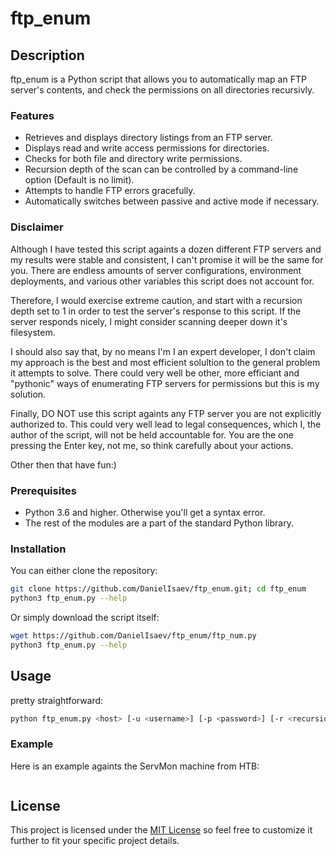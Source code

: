 # ftp_enum

## Description

ftp_enum is a Python script that allows you to automatically map an FTP server's contents, and check the permissions on all directories recursivly. 


### Features

- Retrieves and displays directory listings from an FTP server.
- Displays read and write access permissions for directories.
- Checks for both file and directory write permissions. 
- Recursion depth of the scan can be controlled by a command-line option (Default is no limit).
- Attempts to handle FTP errors gracefully.
- Automatically switches between passive and active mode if necessary.

### Disclaimer

Although I have tested this script againts a dozen different FTP servers and my results were stable and consistent, I can't promise it will be the same for you. There are endless amounts of server configurations, environment deployments, and various other variables this script does not account for.

Therefore, I would exercise extreme caution, and start with a recursion depth set to 1 in order to test the server's response to this script. If the server responds nicely, I might consider scanning deeper down it's filesystem. 

I should also say that, by no means I'm I an expert developer, I don't claim my approach is the best and most efficient solultion to the general problem it attempts to solve. There could very well be other, more efficiant and "pythonic" ways of enumerating FTP servers for permissions but this is my solution. 

Finally, DO NOT use this script againts any FTP server you are not explicitly authorized to. This could very well lead to legal consequences, which I, the author of the script, will not be held accountable for. You are the one pressing the Enter key, not me, so think carefully about your actions. 

Other then that have fun:)

### Prerequisites

- Python 3.6 and higher. Otherwise you'll get a syntax error. 
- The rest of the modules are a part of the standard Python library. 

### Installation

You can either clone the repository:

```bash
git clone https://github.com/DanielIsaev/ftp_enum.git; cd ftp_enum
python3 ftp_enum.py --help
```

Or simply download the script itself:

```bash
wget https://github.com/DanielIsaev/ftp_enum/ftp_num.py
python3 ftp_enum.py --help
```

## Usage

pretty straightforward:

```bash
python ftp_enum.py <host> [-u <username>] [-p <password>] [-r <recursion_depth>]
```

### Example

Here is an example againts the ServMon machine from HTB:

![]() 

## License

This project is licensed under the [MIT License](https://opensource.org/license/mit) so feel free to customize it further to fit your specific project details.
